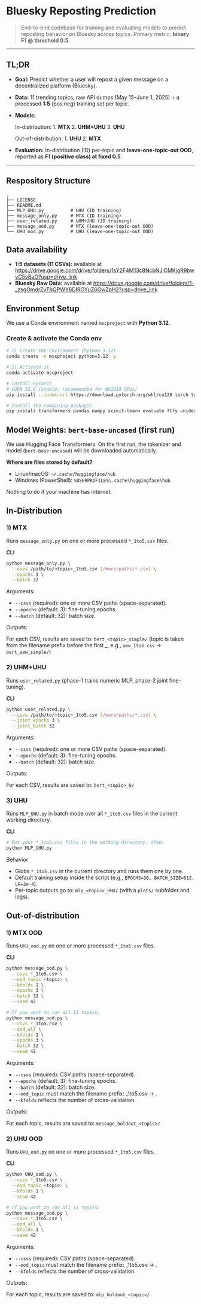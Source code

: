 # Bluesky Reposting Prediction

> End-to-end codebase for training and evaluating models to predict reposting behavior on Bluesky across topics. Primary metric: **binary F1 @ threshold 0.5**.

---

## TL;DR
- **Goal:** Predict whether a user will repost a given message on a decentralized platform (Bluesky).
- **Data:** 11 trending topics, raw API dumps (May 15–June 1, 2025) + a processed **1:5** (pos:neg) training set per topic.
- **Models:**
  
  In-distribution: 1. **MTX** 2. **UHM+UHU** 3. **UHU**
  
  Out-of-distribution: 1. **UHU** 2. **MTX**
- **Evaluation:** In-distribution (ID) per-topic and **leave-one-topic-out OOD**, reported as **F1 (positive class) at fixed 0.5**.

---

## Respository Structure
```text
.
├── LICENSE
├── README.md
├── MLP_UHU.py          # UHU (ID training)
├── message_only.py     # MTX (ID training)
├── user_related.py     # UHM+UHU (ID training)
├── message_ood.py      # MTX (leave-one-topic-out OOD)
└── UHU_ood.py          # UHU (leave-one-topic-out OOD)
```
## Data availability
- **1:5 datasets (11 CSVs):** available at https://drive.google.com/drive/folders/1sY2F4M13c8NcbNJlCMKjgR9bwvC5vBaO?usp=drive_link
- **Bluesky Raw Data:** available at https://drive.google.com/drive/folders/1-_zsgOmdrZvTbQPWY6DIROYuZ6GwZpH2?usp=drive_link

## Environment Setup
We use a Conda environment named `mscproject` with **Python 3.12**.
### Create & activate the Conda env
```bash
# 1) Create the environment (Python 3.12)
conda create -n mscproject python=3.12 -y

# 2) Activate it
conda activate mscproject

# Install PyTorch
# CUDA 12.8 (stable; recommended for NVIDIA GPUs)
pip install --index-url https://download.pytorch.org/whl/cu128 torch torchvision torchaudio

# Install the remaining packages
pip install transformers pandas numpy scikit-learn evaluate ftfy unidecode tqdm matplotlib
```

## Model Weights: `bert-base-uncased` (first run)
We use Hugging Face Transformers. On the first run, the tokenizer and model
(`bert-base-uncased`) will be downloaded automatically.

**Where are files stored by default?**
- Linux/macOS: `~/.cache/huggingface/hub`
- Windows (PowerShell): `%USERPROFILE%\.cache\huggingface\hub`

Nothing to do if your machine has internet. 


## In-Distribution

### 1) MTX
Runs `message_only.py` on one or more processed `*_1to5.csv` files.

**CLI**
```bash
python message_only.py \
  --csvs /path/to/<topic>_1to5.csv [/more/paths/*.csv] \
  --epochs 3 \
  --batch 32
```
Arguments:

- `--csvs` (required): one or more CSV paths (space-separated).
- `--epochs` (default: 3): fine-tuning epochs.
- `--batch` (default: 32): batch size.

Outputs:

For each CSV, results are saved to: `bert_<topic>_simple/`
(topic is taken from the filename prefix before the first _, e.g., `aew_1to5.csv` → `bert_aew_simple/`)

### 2) UHM+UHU
Runs `user_related.py` (phase-1 trains numeric MLP, phase-2 joint fine-tuning).

**CLI**
```bash
python user_related.py \
  --csvs /path/to/<topic>_1to5.csv [/more/paths/*.csv] \
  --joint_epochs 3 \
  --joint_batch 32
```
Arguments:

- `--csvs` (required): one or more CSV paths (space-separated).
- `--epochs` (default: 3): fine-tuning epochs.
- `--batch` (default: 32): batch size.

Outputs:

For each CSV, results are saved to: `bert_<topic>_U/`

### 3) UHU
Runs `MLP_UHU.py` in batch mode over all `*_1to5.csv` files in the current working directory.

**CLI**
```bash
# Put your *_1to5.csv files in the working directory, then:
python MLP_UHU.py
```

Behavior

- Globs `*_1to5.csv` in the current directory and runs them one by one.
- Default training setup inside the script (e.g., `EPOCHS=30, BATCH_SIZE=512, LR=3e-4`).
- Per-topic outputs go to: `mlp_<topic>_UHU/` (with a `plots/` subfolder and logs).

## Out-of-distribution

### 1) MTX OOD
Runs `UHU_ood.py` on one or more processed `*_1to5.csv` files.

**CLI**
```bash
python message_ood.py \
  --csvs *_1to5.csv \
  --ood_topic <topic> \
  --kfolds 1 \
  --epochs 3 \
  --batch 32 \
  --seed 42

# If you want to run all 11 topics:
python message_ood.py \
  --csvs *_1to5.csv \
  --ood_all \
  --kfolds 1 \
  --epochs 3 \
  --batch 32 \
  --seed 42
```
Arguments:

- `--csvs` (required): CSV paths (space-separated).
- `--epochs` (default: 3): fine-tuning epochs.
- `--batch` (default: 32): batch size.
- `--ood_topic` must match the filename prefix: <prefix>_1to5.csv → <prefix>.
- `--kfolds` reflects the number of cross-validation.

Outputs:

For each topic, results are saved to: `message_holdout_<topic>/`

### 2) UHU OOD
Runs `UHU_ood.py` on one or more processed `*_1to5.csv` files.

**CLI**
```bash
python UHU_ood.py \
  --csvs *_1to5.csv \
  --ood_topic <topic> \
  --kfolds 1 \
  --seed 42

# If you want to run all 11 topics:
python message_ood.py \
  --csvs *_1to5.csv \
  --ood_all \
  --kfolds 1 \
  --seed 42
```
Arguments:

- `--csvs` (required): CSV paths (space-separated).
- `--ood_topic` must match the filename prefix: <prefix>_1to5.csv → <prefix>.
- `--kfolds` reflects the number of cross-validation.

Outputs:

For each topic, results are saved to: `mlp_holdout_<topic>/`



